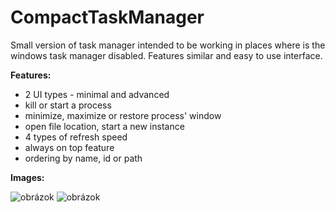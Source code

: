 # CompactTaskManager


Small version of task manager intended to be working in places where is the windows task manager disabled. Features similar and easy to use interface.

**Features:**
- 2 UI types - minimal and advanced
- kill or start a process
- minimize, maximize or restore process' window
- open file location, start a new instance
- 4 types of refresh speed
- always on top feature
- ordering by name, id or path

**Images:**

![obrázok](https://user-images.githubusercontent.com/74670743/170858074-1f339e1f-2e9c-4404-aff5-605d3dbd0be5.png)
![obrázok](https://user-images.githubusercontent.com/74670743/170858215-935959e1-f2ba-4dd0-96ba-d56aa10114bf.png)


